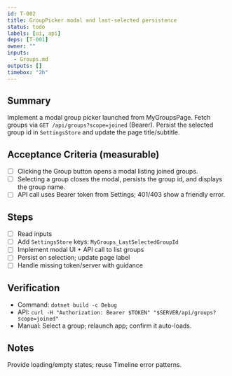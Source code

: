 ```yaml
---
id: T-002
title: GroupPicker modal and last-selected persistence
status: todo
labels: [ui, api]
deps: [T-001]
owner: ""
inputs:
  - Groups.md
outputs: []
timebox: "2h"
---
```


## Summary
Implement a modal group picker launched from MyGroupsPage. Fetch groups via `GET /api/groups?scope=joined` (Bearer). Persist the selected group id in `SettingsStore` and update the page title/subtitle.

## Acceptance Criteria (measurable)
- [ ] Clicking the Group button opens a modal listing joined groups.
- [ ] Selecting a group closes the modal, persists the group id, and displays the group name.
- [ ] API call uses Bearer token from Settings; 401/403 show a friendly error.

## Steps
- [ ] Read inputs
- [ ] Add `SettingsStore` keys: `MyGroups_LastSelectedGroupId`
- [ ] Implement modal UI + API call to list groups
- [ ] Persist on selection; update page label
- [ ] Handle missing token/server with guidance

## Verification
- Command: `dotnet build -c Debug`
- API: `curl -H "Authorization: Bearer $TOKEN" "$SERVER/api/groups?scope=joined"`
- Manual: Select a group; relaunch app; confirm it auto-loads.

## Notes
Provide loading/empty states; reuse Timeline error patterns.

